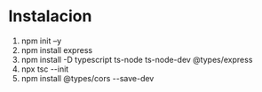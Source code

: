 # Instalacion
1. npm init –y
2. npm install express
3. npm install -D typescript ts-node ts-node-dev @types/express
4. npx tsc --init
5. npm install @types/cors --save-dev